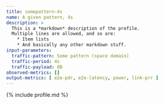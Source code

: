 ```yaml
---
title: somepattern-4s
name: A given pattern, 4s
description: >
  This is a *markdown* description of the profile.
  Multiple lines are allowed, and so are:
    * Item lists
    * And basically any other markdown stuff.
input-parameters:
  traffic-pattern: Some pattern (space domain)
  traffic-period: 4s
  traffic-payload: 8B
observed-metrics: []
output-metrics: [ e2e-pdr, e2e-latency, power, link-prr ]
---
```


{% include profile.md %}
